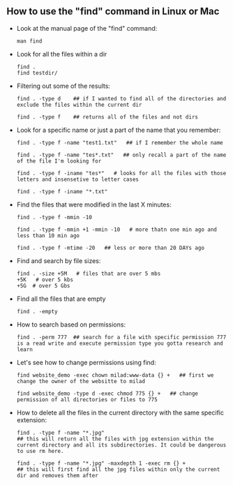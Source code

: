 ## How to use the "find" command in Linux or Mac

- Look at the manual page of the "find" command:
  ```
  man find
  ```

- Look for all the files within a dir
  ```
  find .
  find testdir/
  ```

- Filtering out some of the results:
  ```
  find . -type d    ## if I wanted to find all of the directories and exclude the files within the current dir

  find . -type f    ## returns all of the files and not dirs
  ```

- Look for a specific name or just a part of the name that you remember:
  ```
  find . -type f -name "test1.txt"   ## if I remember the whole name
  
  find . -type f -name "tes*.txt"   ## only recall a part of the name of the file I'm looking for

  find . -type f -iname "tes*"   # looks for all the files with those letters and insensetive to letter cases

  find . -type f -iname "*.txt"
  ```

- Find the files that were modified in the last X minutes:
  ```
  find . -type f -mmin -10

  find . -type f -mmin +1 -mmin -10   # more thatn one min ago and less than 10 min ago

  find . -type f -mtime -20   ## less or more than 20 DAYs ago
  ```
  
- Find and search by file sizes:
  ```
  find . -size +5M   # files that are over 5 mbs
  +5K   # over 5 kbs
  +5G  # over 5 Gbs
  ```

- Find all the files that are empty
  ```
  find . -empty
  ```

- How to search based on permissions:
  ```
  find . -perm 777  ## search for a file with specific permission 777 is a read write and execute permission type you gotta research and learn
  ```

- Let's see how to change permissions using find:
  ```
  find website_demo -exec chown milad:www-data {} +   ## first we change the owner of the websitte to milad

  find website_demo -type d -exec chmod 775 {} +   ## change permission of all directories or files to 775
  ```

- How to delete all the files in the current directory with the same specific extension:
  ```
  find . -type f -name "*.jpg"
  ## this will return all the files with jpg extension within the current directory and all its subdirectories. It could be dangerous to use rm here.

  find . -type f -name "*.jpg" -maxdepth 1 -exec rm {} +
  ## this will first find all the jpg files within only the current dir and removes them after
  ```





